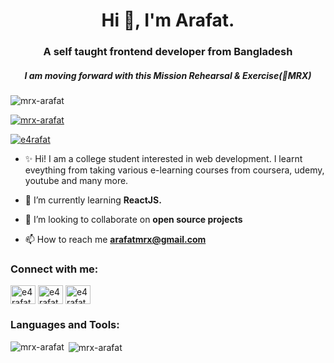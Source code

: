 <h1 align="center">Hi 👋, I'm Arafat.</h1>
<h3 align="center">A self taught frontend developer from Bangladesh</h3>
<h5 align="center">I am moving forward with this Mission Rehearsal & Exercise(💪MRX) </h5>

<p align="left"> <img src="https://komarev.com/ghpvc/?username=mrx-arafat&label=Profile%20views&color=0e75b6&style=flat" alt="mrx-arafat" /> </p>

<p align="left"> <a href="https://github.com/ryo-ma/github-profile-trophy"><img src="https://github-profile-trophy.vercel.app/?username=mrx-arafat" alt="mrx-arafat" /></a> </p>

<p align="left"> <a href="https://twitter.com/e4rafat" target="blank"><img src="https://img.shields.io/twitter/follow/e4rafat?logo=twitter&style=for-the-badge" alt="e4rafat" /></a> </p>

-  ✨ Hi! I am a college student interested in web development. I learnt eveything from taking various e-learning courses from coursera, udemy, youtube and many more.

- 🌱 I’m currently learning **ReactJS.**

- 👯 I’m looking to collaborate on **open source projects**

- 📫 How to reach me **arafatmrx@gmail.com**

<h3 align="left">Connect with me:</h3>
<p align="left">
<a href="https://twitter.com/e4rafat" target="blank"><img align="center" src="https://cdn.jsdelivr.net/npm/simple-icons@3.0.1/icons/twitter.svg" alt="e4rafat" height="30" width="40" /></a>
<a href="https://linkedin.com/in/e4rafat" target="blank"><img align="center" src="https://cdn.jsdelivr.net/npm/simple-icons@3.0.1/icons/linkedin.svg" alt="e4rafat" height="30" width="40" /></a>
<a href="https://instagram.com/e4rafat" target="blank"><img align="center" src="https://cdn.jsdelivr.net/npm/simple-icons@3.0.1/icons/instagram.svg" alt="e4rafat" height="30" width="40" /></a>
</p>

<h3 align="left">Languages and Tools:</h3>


<p ><img align="left"  src="https://github-readme-stats.vercel.app/api/top-langs?username=mrx-arafat&show_icons=true&locale=en&layout=compact" alt="mrx-arafat" /></p>

<p>&nbsp;<img align="center" src="https://github-readme-stats.vercel.app/api?username=mrx-arafat&show_icons=true&locale=en" alt="mrx-arafat" /></p>
